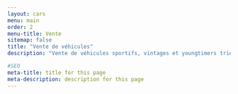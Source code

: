 ```yaml
---
layout: cars
menu: main
order: 2
menu-title: Vente
sitemap: false
title: "Vente de véhicules"
description: "Vente de véhicules sportifs, vintages et youngtimers triés sur le volet."

#SEO
meta-title: title for this page
meta-description: description for this page
---
```

